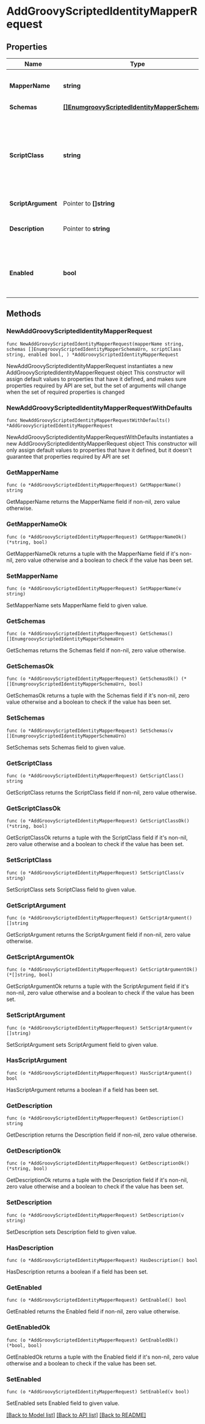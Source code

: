 # AddGroovyScriptedIdentityMapperRequest

## Properties

Name | Type | Description | Notes
------------ | ------------- | ------------- | -------------
**MapperName** | **string** | Name of the new Identity Mapper | 
**Schemas** | [**[]EnumgroovyScriptedIdentityMapperSchemaUrn**](EnumgroovyScriptedIdentityMapperSchemaUrn.md) |  | 
**ScriptClass** | **string** | The fully-qualified name of the Groovy class providing the logic for the Groovy Scripted Identity Mapper. | 
**ScriptArgument** | Pointer to **[]string** |  | [optional] 
**Description** | Pointer to **string** | A description for this Identity Mapper | [optional] 
**Enabled** | **bool** | Indicates whether the Identity Mapper is enabled for use. | 

## Methods

### NewAddGroovyScriptedIdentityMapperRequest

`func NewAddGroovyScriptedIdentityMapperRequest(mapperName string, schemas []EnumgroovyScriptedIdentityMapperSchemaUrn, scriptClass string, enabled bool, ) *AddGroovyScriptedIdentityMapperRequest`

NewAddGroovyScriptedIdentityMapperRequest instantiates a new AddGroovyScriptedIdentityMapperRequest object
This constructor will assign default values to properties that have it defined,
and makes sure properties required by API are set, but the set of arguments
will change when the set of required properties is changed

### NewAddGroovyScriptedIdentityMapperRequestWithDefaults

`func NewAddGroovyScriptedIdentityMapperRequestWithDefaults() *AddGroovyScriptedIdentityMapperRequest`

NewAddGroovyScriptedIdentityMapperRequestWithDefaults instantiates a new AddGroovyScriptedIdentityMapperRequest object
This constructor will only assign default values to properties that have it defined,
but it doesn't guarantee that properties required by API are set

### GetMapperName

`func (o *AddGroovyScriptedIdentityMapperRequest) GetMapperName() string`

GetMapperName returns the MapperName field if non-nil, zero value otherwise.

### GetMapperNameOk

`func (o *AddGroovyScriptedIdentityMapperRequest) GetMapperNameOk() (*string, bool)`

GetMapperNameOk returns a tuple with the MapperName field if it's non-nil, zero value otherwise
and a boolean to check if the value has been set.

### SetMapperName

`func (o *AddGroovyScriptedIdentityMapperRequest) SetMapperName(v string)`

SetMapperName sets MapperName field to given value.


### GetSchemas

`func (o *AddGroovyScriptedIdentityMapperRequest) GetSchemas() []EnumgroovyScriptedIdentityMapperSchemaUrn`

GetSchemas returns the Schemas field if non-nil, zero value otherwise.

### GetSchemasOk

`func (o *AddGroovyScriptedIdentityMapperRequest) GetSchemasOk() (*[]EnumgroovyScriptedIdentityMapperSchemaUrn, bool)`

GetSchemasOk returns a tuple with the Schemas field if it's non-nil, zero value otherwise
and a boolean to check if the value has been set.

### SetSchemas

`func (o *AddGroovyScriptedIdentityMapperRequest) SetSchemas(v []EnumgroovyScriptedIdentityMapperSchemaUrn)`

SetSchemas sets Schemas field to given value.


### GetScriptClass

`func (o *AddGroovyScriptedIdentityMapperRequest) GetScriptClass() string`

GetScriptClass returns the ScriptClass field if non-nil, zero value otherwise.

### GetScriptClassOk

`func (o *AddGroovyScriptedIdentityMapperRequest) GetScriptClassOk() (*string, bool)`

GetScriptClassOk returns a tuple with the ScriptClass field if it's non-nil, zero value otherwise
and a boolean to check if the value has been set.

### SetScriptClass

`func (o *AddGroovyScriptedIdentityMapperRequest) SetScriptClass(v string)`

SetScriptClass sets ScriptClass field to given value.


### GetScriptArgument

`func (o *AddGroovyScriptedIdentityMapperRequest) GetScriptArgument() []string`

GetScriptArgument returns the ScriptArgument field if non-nil, zero value otherwise.

### GetScriptArgumentOk

`func (o *AddGroovyScriptedIdentityMapperRequest) GetScriptArgumentOk() (*[]string, bool)`

GetScriptArgumentOk returns a tuple with the ScriptArgument field if it's non-nil, zero value otherwise
and a boolean to check if the value has been set.

### SetScriptArgument

`func (o *AddGroovyScriptedIdentityMapperRequest) SetScriptArgument(v []string)`

SetScriptArgument sets ScriptArgument field to given value.

### HasScriptArgument

`func (o *AddGroovyScriptedIdentityMapperRequest) HasScriptArgument() bool`

HasScriptArgument returns a boolean if a field has been set.

### GetDescription

`func (o *AddGroovyScriptedIdentityMapperRequest) GetDescription() string`

GetDescription returns the Description field if non-nil, zero value otherwise.

### GetDescriptionOk

`func (o *AddGroovyScriptedIdentityMapperRequest) GetDescriptionOk() (*string, bool)`

GetDescriptionOk returns a tuple with the Description field if it's non-nil, zero value otherwise
and a boolean to check if the value has been set.

### SetDescription

`func (o *AddGroovyScriptedIdentityMapperRequest) SetDescription(v string)`

SetDescription sets Description field to given value.

### HasDescription

`func (o *AddGroovyScriptedIdentityMapperRequest) HasDescription() bool`

HasDescription returns a boolean if a field has been set.

### GetEnabled

`func (o *AddGroovyScriptedIdentityMapperRequest) GetEnabled() bool`

GetEnabled returns the Enabled field if non-nil, zero value otherwise.

### GetEnabledOk

`func (o *AddGroovyScriptedIdentityMapperRequest) GetEnabledOk() (*bool, bool)`

GetEnabledOk returns a tuple with the Enabled field if it's non-nil, zero value otherwise
and a boolean to check if the value has been set.

### SetEnabled

`func (o *AddGroovyScriptedIdentityMapperRequest) SetEnabled(v bool)`

SetEnabled sets Enabled field to given value.



[[Back to Model list]](../README.md#documentation-for-models) [[Back to API list]](../README.md#documentation-for-api-endpoints) [[Back to README]](../README.md)


